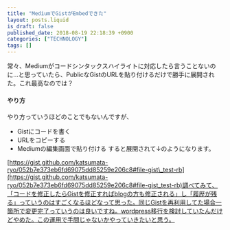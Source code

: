 ```yaml
---
title: "MediumでGistがEmbedできた"
layout: posts.liquid
is_draft: false
published_date: 2018-08-19 22:18:39 +0900
categories: ["TECHNOLOGY"]
tags: []
---
```


常々、Mediumがコードシンタックスハイライトに対応したら言うことないのに…と思っていたら、PublicなGistのURLを貼り付けるだけで勝手に展開された。これ最高なのでは？

#### やり方
やり方っていうほどのことでもないんですが、

- Gistにコードを書く
- URLをコピーする
- Mediumの編集画面で貼り付ける
すると展開されて↓のようになります。

[https://gist.github.com/katsumata-ryo/052b7e373eb6fd69075dd85259e206c8#file-gist\_test-rb](https://gist.github.com/katsumata-ryo/052b7e373eb6fd69075dd85259e206c8#file-gist_test-rb)調べてみて、「コードを修正したらGistを修正すればblogの方も修正される」し「履歴が残る」っていうのはすごくなるほどなって思った。同じGistを再利用してた場合一箇所で変更完了っていうのは良いですね。wordpress移行を検討していたんだけどやめた。この運用で手間じゃないかやっていきたいと思う。


